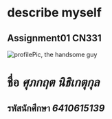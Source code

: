 **describe myself**
===================

__Assignment01 CN331__
------------------

![profilePic, the handsome guy](/profilepic.png)
# ชื่อ *ศุภกฤต นิธิเกตุกุล*
## รหัสนักศึกษา *6410615139*

